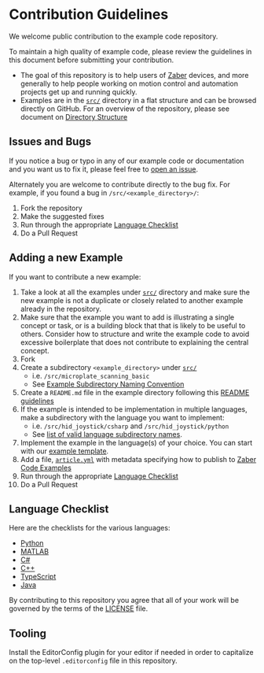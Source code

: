 # Contribution Guidelines

We welcome public contribution to the example code repository.

To maintain a high quality of example code, please review the guidelines in this document
before submitting your contribution.

- The goal of this repository is to help users of [Zaber](https://www.zaber.com) devices,
and more generally to help people working on motion control and automation projects
get up and running quickly.
- Examples are in the [`src/`](../src/) directory in a flat structure and can be browsed directly on GitHub.
For an overview of the repository, please see document on [Directory Structure](directory-structure.md)

## Issues and Bugs

If you notice a bug or typo in any of our example code or documentation and you want us to fix it,
please feel free to [open an issue](https://github.com/zabertech/zaber-examples/issues).

Alternately you are welcome to contribute directly to the bug fix.  For example, if you found a bug
in `/src/<example_directory>/`:

1. Fork the repository
2. Make the suggested fixes
3. Run through the appropriate [Language Checklist](#language-checklist)
4. Do a Pull Request

## Adding a new Example

If you want to contribute a new example:

1. Take a look at all the examples under [`src/`](../src/) directory and make sure the new example
is not a duplicate or closely related to another example already in the repository.
2. Make sure that the example you want to add is illustrating a single concept or task,
or is a building block that that is likely to be useful to others.  Consider how to structure
and write the example code to avoid excessive boilerplate that does not contribute to explaining
the central concept.
3. Fork
4. Create a subdirectory `<example_directory>` under [`src/`](../src/)
    - i.e. `/src/microplate_scanning_basic`
    - See [Example Subdirectory Naming Convention](example-subdirectory-naming.md)
5. Create a `README.md` file in the example directory following this [README guidelines](readme-guidelines.md)
6. If the example is intended to be implementation in multiple languages,
make a subdirectory with the language you want to implement:
    - i.e. `/src/hid_joystick/csharp` and `/src/hid_joystick/python`
    - See [list of valid language subdirectory names](directory-structure.md#language-subdirectories).
7. Implement the example in the language(s) of your choice.
You can start with our [example template](../src/_template/).
8. Add a file, [`article.yml`](article_yml.md) with metadata specifying how to publish to
[Zaber Code Examples](https://software.zaber.com/examples)
9. Run through the appropriate [Language Checklist](#language-checklist)
10. Do a Pull Request

## Language Checklist

Here are the checklists for the various languages:

- [Python](python.md)
- [MATLAB](matlab.md)
- [C#](csharp.md)
- [C++](cpp.md)
- [TypeScript](typescript.md)
- [Java](java.md)

By contributing to this repository you agree that all of your work will be governed by the terms of the [LICENSE](../LICENSE) file.

## Tooling

Install the EditorConfig plugin for your editor if needed in order to capitalize on the top-level `.editorconfig`
file in this repository.

